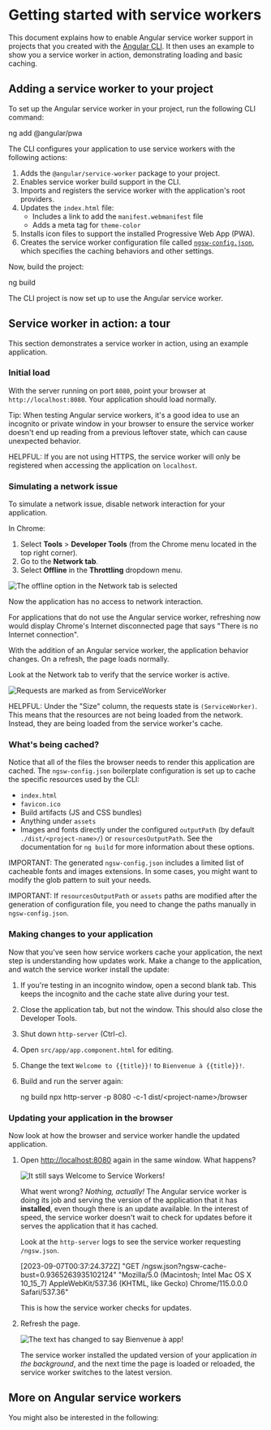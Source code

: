 # Getting started with service workers

This document explains how to enable Angular service worker support in projects that you created with the [Angular CLI](tools/cli). It then uses an example to show you a service worker in action, demonstrating loading and basic caching.

## Adding a service worker to your project

To set up the Angular service worker in your project, run the following CLI command:

<docs-code language="shell">

ng add @angular/pwa

</docs-code>

The CLI configures your application to use service workers with the following actions:

1. Adds the `@angular/service-worker` package to your project.
1. Enables service worker build support in the CLI.
1. Imports and registers the service worker with the application's root providers.
1. Updates the `index.html` file:
    * Includes a link to add the `manifest.webmanifest` file
    * Adds a meta tag for `theme-color`
1. Installs icon files to support the installed Progressive Web App (PWA).
1. Creates the service worker configuration file called [`ngsw-config.json`](ecosystem/service-workers/config),
which specifies the caching behaviors and other settings.

Now, build the project:

<docs-code language="shell">

ng build

</docs-code>

The CLI project is now set up to use the Angular service worker.

## Service worker in action: a tour

This section demonstrates a service worker in action,
using an example application.

### Initial load

With the server running on port `8080`, point your browser at `http://localhost:8080`.
Your application should load normally.

Tip: When testing Angular service workers, it's a good idea to use an incognito or private window in your browser to ensure the service worker doesn't end up reading from a previous leftover state, which can cause unexpected behavior.

HELPFUL: If you are not using HTTPS, the service worker will only be registered when accessing the application on `localhost`.

### Simulating a network issue

To simulate a network issue, disable network interaction for your application.

In Chrome:

1. Select **Tools** &gt; **Developer Tools** (from the Chrome menu located in the top right corner).
1. Go to the **Network tab**.
1. Select **Offline** in the **Throttling** dropdown menu.

<img alt="The offline option in the Network tab is selected" src="assets/images/guide/service-worker/offline-option.png">

Now the application has no access to network interaction.

For applications that do not use the Angular service worker, refreshing now would display Chrome's Internet disconnected page that says "There is no Internet connection".

With the addition of an Angular service worker, the application behavior changes.
On a refresh, the page loads normally.

Look at the Network tab to verify that the service worker is active.

<img alt="Requests are marked as from ServiceWorker" src="assets/images/guide/service-worker/sw-active.png">

HELPFUL: Under the "Size" column, the requests state is `(ServiceWorker)`.
This means that the resources are not being loaded from the network.
Instead, they are being loaded from the service worker's cache.

### What's being cached?

Notice that all of the files the browser needs to render this application are cached.
The `ngsw-config.json` boilerplate configuration is set up to cache the specific resources used by the CLI:

* `index.html`
* `favicon.ico`
* Build artifacts (JS and CSS bundles)
* Anything under `assets`
* Images and fonts directly under the configured `outputPath` (by default `./dist/<project-name>/`) or `resourcesOutputPath`.
    See the documentation for `ng build` for more information about these options.

IMPORTANT: The generated `ngsw-config.json` includes a limited list of cacheable fonts and images extensions. In some cases, you might want to modify the glob pattern to suit your needs.

IMPORTANT: If `resourcesOutputPath` or `assets` paths are modified after the generation of configuration file, you need to change the paths manually in `ngsw-config.json`.

### Making changes to your application

Now that you've seen how service workers cache your application, the next step is understanding how updates work.
Make a change to the application, and watch the service worker install the update:

1. If you're testing in an incognito window, open a second blank tab.
    This keeps the incognito and the cache state alive during your test.

1. Close the application tab, but not the window.
    This should also close the Developer Tools.

1. Shut down `http-server` (Ctrl-c).
1. Open `src/app/app.component.html` for editing.
1. Change the text `Welcome to {{title}}!` to `Bienvenue à {{title}}!`.
1. Build and run the server again:

    <docs-code language="shell">

    ng build
    npx http-server -p 8080 -c-1 dist/&lt;project-name&gt;/browser

    </docs-code>

### Updating your application in the browser

Now look at how the browser and service worker handle the updated application.

1. Open [http://localhost:8080](http://localhost:8080) again in the same window.
    What happens?

    <img alt="It still says Welcome to Service Workers!" src="assets/images/guide/service-worker/welcome-msg-en.png">

    What went wrong?
    _Nothing, actually!_
    The Angular service worker is doing its job and serving the version of the application that it has **installed**, even though there is an update available.
    In the interest of speed, the service worker doesn't wait to check for updates before it serves the application that it has cached.

    Look at the `http-server` logs to see the service worker requesting `/ngsw.json`.

    <docs-code language="shell">
    [2023-09-07T00:37:24.372Z]  "GET /ngsw.json?ngsw-cache-bust=0.9365263935102124" "Mozilla/5.0 (Macintosh; Intel Mac OS X 10_15_7) AppleWebKit/537.36 (KHTML, like Gecko) Chrome/115.0.0.0 Safari/537.36"
    </docs-code>

    This is how the service worker checks for updates.

1. Refresh the page.

    <img alt="The text has changed to say Bienvenue à app!" src="assets/images/guide/service-worker/welcome-msg-fr.png">

    The service worker installed the updated version of your application _in the background_, and the next time the page is loaded or reloaded, the service worker switches to the latest version.

## More on Angular service workers

You might also be interested in the following:

<docs-pill-row>
  <docs-pill href="ecosystem/service-workers/config" title="Configuration file"/>
  <docs-pill href="ecosystem/service-workers/communications" title="Communicating with the Service Worker"/>
  <docs-pill href="ecosystem/service-workers/push-notifications" title="Push notifications"/>
  <docs-pill href="ecosystem/service-workers/devops" title="Service Worker devops"/>
  <docs-pill href="ecosystem/service-workers/app-shell" title="App shell pattern"/>
</docs-pill-row>
